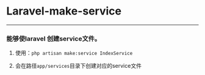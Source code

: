 # Laravel-make-service

-----

### 能够使laravel 创建service文件。


1. 使用：`php artisan make:service IndexService`

2. 会在路径`app/services`目录下创建对应的service文件

